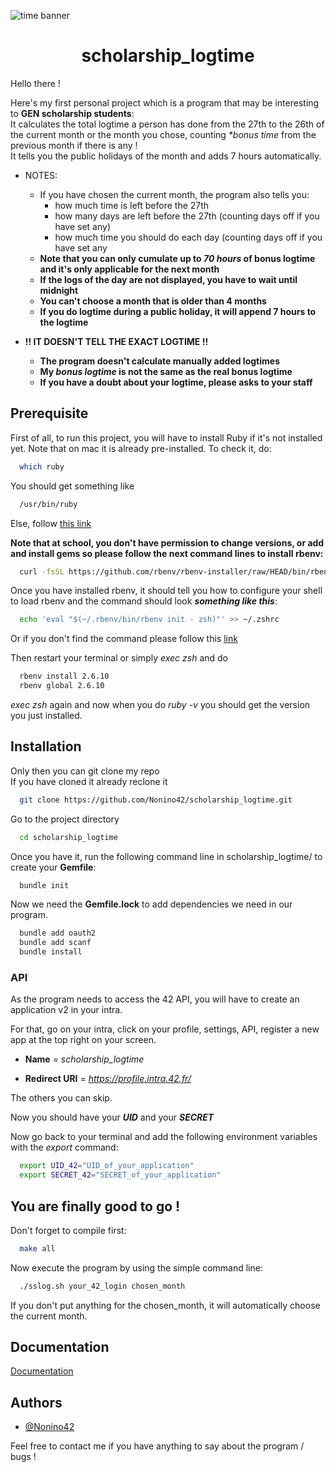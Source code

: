 ![time banner](https://kiwiorthoticservices.com/wp-content/uploads/saving-time-banner.jpg)

<h1 align="center">scholarship_logtime</h1>

Hello there !

Here's my first personal project which is a program that may be interesting to **GEN scholarship students**:  
It calculates the total logtime a person has done from the 27th to the 26th of the current month or the month you chose, counting _*bonus time_ from the previous month if there is any !  
It tells you the public holidays of the month and adds 7 hours automatically.  

*  NOTES:
   -  If you have chosen the current month, the program also tells you:
      - how much time is left before the 27th
      - how many days are left before the 27th (counting days off if you have set any)
      - how much time you should do each day (counting days off if you have set any
   - **Note that you can only cumulate up to _70 hours_ of bonus logtime and it's only applicable for the next month**
   - **If the logs of the day are not displayed, you have to wait until midnight**
   - **You can't choose a month that is older than 4 months**
   - **If you do logtime during a public holiday, it will append 7 hours to the logtime**
   
*  **!! IT DOESN'T TELL THE EXACT LOGTIME !!**
   - **The program doesn't calculate manually added logtimes**
   - **My _bonus logtime_ is not the same as the real bonus logtime**
   - **If you have a doubt about your logtime, please asks to your staff**

## Prerequisite

First of all, to run this project, you will have to install Ruby if it's not installed yet. Note that on mac it is already pre-installed. To check it, do:

```bash
  which ruby
```

You should get something like

```bash
  /usr/bin/ruby
```

Else, follow [this link](https://www.ruby-lang.org/en/documentation/installation/)

**Note that at school, you don't have permission to change versions, or add and install gems so please follow the next command lines to install rbenv:**

```bash
  curl -fsSL https://github.com/rbenv/rbenv-installer/raw/HEAD/bin/rbenv-installer | bash
```

Once you have installed rbenv, it should tell you how to configure your shell to load rbenv and the command should look **_something like this_**:
```bash
  echo 'eval "$(~/.rbenv/bin/rbenv init - zsh)"' >> ~/.zshrc
```
Or if you don't find the command please follow this [link](https://github.com/rbenv/rbenv)

Then restart your terminal or simply _exec zsh_ and do
```bash
  rbenv install 2.6.10
  rbenv global 2.6.10
```

_exec zsh_ again and now when you do _ruby -v_ you should get the version you just installed.

## Installation

Only then you can git clone my repo  
If you have cloned it already reclone it

```bash
  git clone https://github.com/Nonino42/scholarship_logtime.git
```

Go to the project directory

```bash
  cd scholarship_logtime
```

Once you have it, run the following command line in scholarship_logtime/ to create your **Gemfile**:

```bash
  bundle init
```

Now we need the **Gemfile.lock** to add dependencies we need in our program.

```bash
  bundle add oauth2
  bundle add scanf
  bundle install
```

### API

As the program needs to access the 42 API, you will have to create an application v2 in your intra.

For that, go on your intra, click on your profile, settings, API, register a new app at the top right on your screen.

- **Name** = _scholarship_logtime_

- **Redirect URI** = _https://profile.intra.42.fr/_

The others you can skip.

Now you should have your **_UID_** and your **_SECRET_**

Now go back to your terminal and add the following environment variables with the _export_ command:

```bash
  export UID_42="UID_of_your_application"
  export SECRET_42="SECRET_of_your_application"
```
## You are finally good to go !

Don't forget to compile first:

```bash
  make all
```

Now execute the program by using the simple command line:

```bash
  ./sslog.sh your_42_login chosen_month
```

If you don't put anything for the chosen_month, it will automatically choose the current month.

## Documentation

[Documentation](https://api.intra.42.fr/apidoc/guides/getting_started)


## Authors

- [@Nonino42](https://www.github.com/Nonino42)

Feel free to contact me if you have anything to say about the program / bugs !

